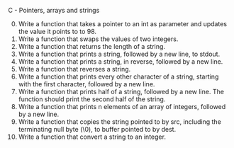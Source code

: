 C - Pointers, arrays and strings

0. Write a function that takes a pointer to an int as parameter and updates the value it points to to 98.
1. Write a function that swaps the values of two integers.
2. Write a function that returns the length of a string.
3. Write a function that prints a string, followed by a new line, to stdout.
4. Write a function that prints a string, in reverse, followed by a new line.
5. Write a function that reverses a string.
6. Write a function that prints every other character of a string, starting with the first character, followed by a new line.
7. Write a function that prints half of a string, followed by a new line. The function should print the second half of the string.
8. Write a function that prints n elements of an array of integers, followed by a new line.
9. Write a function that copies the string pointed to by src, including the terminating null byte (\0), to buffer pointed to by dest.
10. Write a function that convert a string to an integer.

